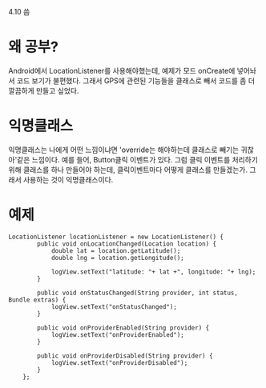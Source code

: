 4.10 씀

# 왜 공부?
Android에서 LocationListener를 사용해야했는데, 예제가 모드 onCreate에 넣어놔서 코드 보기가 불편했다. 그래서 GPS에 관련된 기능들을 클래스로 빼서 코드를 좀 더 깔끔하게 만들고 싶었다.

# 익명클래스
익명클래스는 나에게 어떤 느낌이냐면 'override는 해야하는데 클래스로 빼기는 귀찮아'같은 느낌이다. 예를 들어, Button클릭 이벤트가 있다. 그럼 클릭 이벤트를 처리하기 위해 클래스를 하나 만들어야 하는데, 클릭이벤트마다 어떻게 클래스를 만들겠는가. 그래서 사용하는 것이 익명클래스이다.

# 예제
```
LocationListener locationListener = new LocationListener() {
        public void onLocationChanged(Location location) {
            double lat = location.getLatitude();
            double lng = location.getLongitude();

            logView.setText("latitude: "+ lat +", longitude: "+ lng);
        }

        public void onStatusChanged(String provider, int status, Bundle extras) {
            logView.setText("onStatusChanged");
        }

        public void onProviderEnabled(String provider) {
            logView.setText("onProviderEnabled");
        }

        public void onProviderDisabled(String provider) {
            logView.setText("onProviderDisabled");
        }
    };
```
